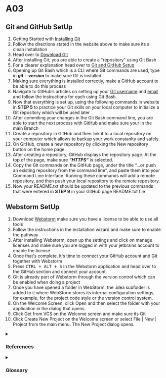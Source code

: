 # A03
## Git and GitHub SetUp ##
1. Getting Started with [Installing Git](https://git-scm.com/book/en/v2/Getting-Started-Installing-Git)
2. Follow the directions stated in the website above to make sure its a clean installation
3. Head over to [Download Git](https://git-scm.com/download/win)
4. After installing Git, you are able to create a "repository" using Git Bash
5. For a clearer explanation head over to [Git and GitHub Setup](https://www.codecademy.com/article/f1-u3-git-setup)
6. Opening up Git Bash which is a CLI where Git commands are used, type in ***git --version*** to make sure Git is installed
7. Making sure everything is installed correctly, make a GitHub account to be able to do this process
8. Navigate to GitHub’s articles on setting up your [Git username](https://docs.github.com/en/get-started/quickstart/set-up-git) and [email](https://docs.github.com/en/account-and-profile/setting-up-and-managing-your-personal-account-on-github/managing-email-preferences/setting-your-commit-email-address) and follow the instructions for each using Git Bash.
9. Now that everything is set up, using the following commands in website in **STEP 5** to practice your Git skills on your local computer to initialize a Git repository which will be used later
10. After commiting your changes in the Git Bash command line, you are able to start the next process with GitHub and make sure your in the main Branch
11. Create a repository in GitHub and then link it to a local repository on your computer which allows to backup your work constanlty and safely.
12. On GitHub, create a new repository by clicking the New repository button on the home page.
13. After creating a repository, GitHub displays the repository page. At the top of the page, make sure ***“HTTPS”*** is selected.
14. Copy the Git commands on the GitHub page, under the title “…or push an existing repository from the command line”, and paste them into your Command Line Interface. Running these commands will add a remote repository, and then push your local repository to the remote repository.
15. Now your README.txt should be updated to the previous commands that were entered in **STEP 9** in your GitHub page README.txt file

## Webstorm SetUp ##
1. Download [Webstorm](https://www.jetbrains.com/webstorm/download/#section=windows) make sure you have a license to be able to use all tools
2. Follow the instructions in the installation wizard and make sure to enable the pathway
3. After installing Webstorm, open up the settings and click on manage licenses and make sure you are logged in with your jetbrains account to enable the license
4. Once that's complete, it's time to connect your GitHub account and Git together with Webstorm 
5. Press <kbd> CTRL + ALT + S</kbd> in the Webstorm application and head over to the GitHub section and connect your account. 
6. Git is already part of Webstorm through the version control which can be enabled when doing a project
7. Once you have opened a folder in WebStorm, the .idea subfolder is added to it where WebStorm stores its internal configuration settings, for example, for the project code style or the version control system.
8. On the Welcome Screen, click Open and then select the folder with your application in the dialog that opens.
9. Click Get from VCS on the Welcome screen and make sure its Git
10. Click Create New Project on the Welcome screen or select File | New | Project from the main menu. The New Project dialog opens.

<details>
  <summary><h3>References</h3></summary>
  <p>https://www.codecademy.com/article/f1-u3-git-setup</p>
  <p>https://docs.github.com/en/get-started/quickstart/set-up-git</p>
  <p>https://docs.github.com/en/account-and-profile/setting-up-and-managing-your-personal-account-on-github/managing-email-preferences/setting-your-commit-email-address</p>
  <p>https://git-scm.com/book/en/v2/Getting-Started-Installing-Git</p>
  <p>https://git-scm.com/download/win</p>
  <p>https://www.jetbrains.com/help/webstorm/github.html#register-account</p>
  <p>https://www.jetbrains.com/help/webstorm/set-up-a-git-repository.html#put-existing-project-under-Git</p>
  <p>https://www.jetbrains.com/help/webstorm/getting-started-with-webstorm.html</p>
 </details>
  
<details>
  <summary><h3>Glossary<h3></summary>
  <p><strong>Branch</strong>: is a pointer to a specific snapshot of the project's changes. It represents an independent line of development.</p>
    <p><strong>Clone</strong>: to create a local copy of a remote repository on your own computer. This copy includes all of the repository's files, history, and branches.</p>
    <p><strong>Commit</strong>: a record of changes to a repository. Each commit has a unique ID (also called a hash), which allows you to keep track of specific changes.</p>
    <p><strong>Fetch</strong>: is a Git command used to get branches and/or tags from a remote repository, along with the objects necessary to complete their histories.</p>
    <p><strong>GIT</strong>: a free, open-source distributed version control system designed to handle everything from small to very large projects with speed and efficiency.</p>
    <p><strong>GitHub</strong>: s a web-based hosting service for version control repositories, typically those using Git. It provides a platform for collaboration, allowing developers to contribute to projects, track issues, and manage changes.</p>
     <p><strong>Merge</strong>: is a command that integrates changes from one branch into another.</p>
     <p><strong>Merge Conflict</strong>: occurs when Git is unable to automatically resolve differences in code between two commits. This typically happens when two branches have made different changes to the same part of a file and then those branches are merged together.</p>
    <p><strong>Push</strong>: Git command used to upload local repository content to a remote repository. After making commits in your local repository, you would use 'push' to sync your changes with the remote repository.</p>
    <p><strong>Pull</strong>: Git command used to fetch and download content from a remote repository and immediately update the local repository to match that content.</p>
    <p><strong>Remote</strong>: In Git, a remote refers to another copy of the repository that is usually hosted on a remote server.</p>
    <p><strong>Repository</strong>: is a directory where Git has been initiated to track and store changes in files. Repositories can exist locally on a developer's machine or as a remote copy on another computer or a server.</p>
